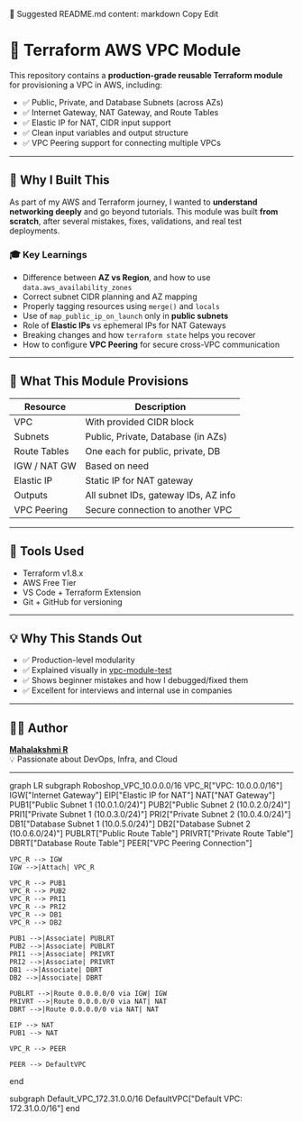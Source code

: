 📄 Suggested README.md content:
markdown
Copy
Edit
# 🚀 Terraform AWS VPC Module

This repository contains a **production-grade reusable Terraform module** for provisioning a VPC in AWS, including:
 - ✅ Public, Private, and Database Subnets (across AZs)
- ✅ Internet Gateway, NAT Gateway, and Route Tables
- ✅ Elastic IP for NAT, CIDR input support
- ✅ Clean input variables and output structure
- ✅ VPC Peering support for connecting multiple VPCs

---

## 🌱 Why I Built This

As part of my AWS and Terraform journey, I wanted to **understand networking deeply** and go beyond tutorials. This module was built **from scratch**, after several mistakes, fixes, validations, and real test deployments.

### 🎓 Key Learnings

- Difference between **AZ vs Region**, and how to use `data.aws_availability_zones`
- Correct subnet CIDR planning and AZ mapping
- Properly tagging resources using `merge()` and `locals`
- Use of `map_public_ip_on_launch` only in **public subnets**
- Role of **Elastic IPs** vs ephemeral IPs for NAT Gateways
- Breaking changes and how `terraform state` helps you recover
- How to configure **VPC Peering** for secure cross-VPC communication


---




## 🧠 What This Module Provisions

| Resource      | Description                        |
|---------------|------------------------------------|
| VPC           | With provided CIDR block           |
| Subnets       | Public, Private, Database (in AZs) |
| Route Tables  | One each for public, private, DB   |
| IGW / NAT GW  | Based on need                      |
| Elastic IP    | Static IP for NAT gateway          |
| Outputs       | All subnet IDs, gateway IDs, AZ info|
|VPC Peering	  | Secure connection to another VPC|

---

## 🧰 Tools Used

- Terraform v1.8.x
- AWS Free Tier
- VS Code + Terraform Extension
- Git + GitHub for versioning

---

## 💡 Why This Stands Out

- ✅ Production-level modularity
- ✅ Explained visually in [vpc-module-test](https://github.com/MAHALAKSHMImahalakshmi/vpc-module-test)
- ✅ Shows beginner mistakes and how I debugged/fixed them
- ✅ Excellent for interviews and internal use in companies

---

## 👨‍💻 Author

**[Mahalakshmi R](https://github.com/MAHALAKSHMImahalakshmi/)**  
💡 Passionate about DevOps, Infra, and Cloud

---
graph LR
  subgraph Roboshop_VPC_10.0.0.0/16
    VPC_R["VPC: 10.0.0.0/16"]
    IGW["Internet Gateway"]
    EIP["Elastic IP for NAT"]
    NAT["NAT Gateway"]
    PUB1["Public Subnet 1 (10.0.1.0/24)"]
    PUB2["Public Subnet 2 (10.0.2.0/24)"]
    PRI1["Private Subnet 1 (10.0.3.0/24)"]
    PRI2["Private Subnet 2 (10.0.4.0/24)"]
    DB1["Database Subnet 1 (10.0.5.0/24)"]
    DB2["Database Subnet 2 (10.0.6.0/24)"]
    PUBLRT["Public Route Table"]
    PRIVRT["Private Route Table"]
    DBRT["Database Route Table"]
    PEER["VPC Peering Connection"]

    VPC_R --> IGW
    IGW -->|Attach| VPC_R

    VPC_R --> PUB1
    VPC_R --> PUB2
    VPC_R --> PRI1
    VPC_R --> PRI2
    VPC_R --> DB1
    VPC_R --> DB2

    PUB1 -->|Associate| PUBLRT
    PUB2 -->|Associate| PUBLRT
    PRI1 -->|Associate| PRIVRT
    PRI2 -->|Associate| PRIVRT
    DB1 -->|Associate| DBRT
    DB2 -->|Associate| DBRT

    PUBLRT -->|Route 0.0.0.0/0 via IGW| IGW
    PRIVRT -->|Route 0.0.0.0/0 via NAT| NAT
    DBRT -->|Route 0.0.0.0/0 via NAT| NAT

    EIP --> NAT
    PUB1 --> NAT

    VPC_R --> PEER

    PEER --> DefaultVPC

  end

  subgraph Default_VPC_172.31.0.0/16
    DefaultVPC["Default VPC: 172.31.0.0/16"]
  end
  

 
